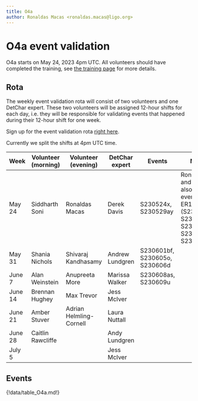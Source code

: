 ```yaml
---
title: O4a
author: Ronaldas Macas <ronaldas.macas@ligo.org>
---
```


# O4a event validation

O4a starts on May 24, 2023 4pm UTC. All volunteers should have completed the training, see [the training page](training.md) for more details.

## Rota

The weekly event validation rota will consist of two volunteers and one DetChar expert. These two volunteers will be assigned 12-hour shifts for each day, i.e. they will be responsible for validating events that happened during their 12-hour shift for one week.

Sign up for the event validation rota [right here](https://docs.google.com/document/d/1KG7r8cv---d1DZ6uqUmnudz8fZ_eBrCXiIMq8UDTfXA/edit#).

Currently we split the shifts at 4pm UTC time.

| Week        | Volunteer (morning) | Volunteer (evening) | DetChar expert | Events | Notes |
|-------------|---------------------|---------------------|----------------|--------|-------|
| May 24      | Siddharth Soni      | Ronaldas Macas          | Derek Davis    | S230524x, S230529ay | Ronaldas and Sidd also validate events from ER15 (S230502m, S230518h, S230520ae, S230522a, S230522n) |
| May 31      | Shania Nichols      | Shivaraj Kandhasamy     | Andrew Lundgren| S230601bf, S230605o, S230606d |       |
| June 7      | Alan Weinstein      | Anupreeta More          | Marissa Walker | S230608as, S230609u |       |
| June 14     | Brennan Hughey      | Max Trevor              | Jess McIver    |        |       |
| June 21     | Amber Stuver        | Adrian Helmling-Cornell | Laura Nuttall  |        |       |
| June 28     | Caitlin Rawcliffe   |                         | Andy Lundgren  |        |       |
| July 5      |                     |                         | Jess McIver    |        |       |
 
## Events

{!data/table_O4a.md!}
